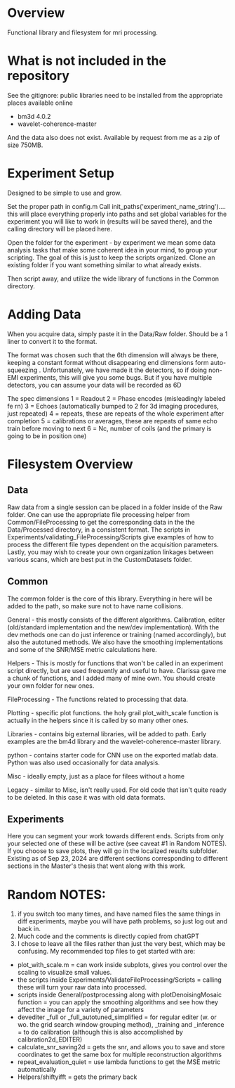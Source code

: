 # Overview
Functional library and filesystem for mri processing. 

# What is not included in the repository
See the gitignore: public libraries need to be installed from the appropriate places available online
- bm3d 4.0.2
- wavelet-coherence-master

And the data also does not exist. Available by request from me as a zip of size 750MB. 

# Experiment Setup

Designed to be simple to use and grow. 

Set the proper path in config.m
Call init_paths('experiment_name_string').... this will place everything properly into paths and set global variables for the experiment you will like to work in (results will be saved there), and the calling directory will be placed here. 

Open the folder for the experiment - by experiment we mean some data analysis tasks that make some coherent idea in your mind, to group your scripting. The goal of this is just to keep the scripts organized. Clone an existing folder if you want something similar to what already exists. 

Then script away, and utilize the wide library of functions in the Common directory. 

# Adding Data

When you acquire data, simply paste it in the Data/Raw folder. 
Should be a 1 liner to convert it to the format. 

The format was chosen such that the 6th dimension will always be there, keeping a constant format without disappearing end dimensions form auto-squeezing .
Unfortunately, we have made it the detectors, so if doing non-EMI experiments, this will give you some bugs. But if you have multiple detectors, you can assume your data will be recorded as 6D

The spec dimensions
1 = Readout
2 = Phase encodes (misleadingly labeled fe rn)
3 = Echoes (automatically bumped to 2 for 3d imaging procedures, just repeated)
4 = repeats, these are repeats of the whole experiment after completion
5 = calibrations or averages, these are repeats of same echo train before moving to next
6 = Nc, number of coils 
(and the primary is going to be in position one)

# Filesystem Overview

## Data
Raw data from a single session can be placed in a folder inside of the Raw folder. One can use the appropriate file processing helper from Common/FileProcessing to get the corresponding data in the the Data/Processed directory, in a consistent format. The scripts in Experiments/validating_FileProcessing/Scripts give examples of how to process the different file types dependent on the acquisition parameters. Lastly, you may wish to create your own organization linkages between various scans, which are best put in the CustomDatasets folder. 

## Common
The common folder is the core of this library. Everything in here will be added to the path, so make sure not to have name collisions. 

General - this mostly consists of the different algorithms. Calibration, editer (old/standard implementation and the new/dev implementation). With the dev methods one can do just inference or training (named accordingly), but also the autotuned methods. We also have the smoothing implementations and some of the SNR/MSE metric calculations here. 

Helpers - This is mostly for functions that won't be called in an experiment script directly, but are used frequently and useful to have. Clarissa gave me a chunk of functions, and I added many of mine own. You should create your own folder for new ones. 

FileProcessing - The functions related to processing that data. 

Plotting - specific plot functions. the holy grail plot_with_scale function is actually in the helpers since it is called by so many other ones. 

Libraries - contains big external libraries, will be added to path. Early examples are the bm4d library and the wavelet-coherence-master library. 

python - contains starter code for CNN use on the exported matlab data. Python was also used occasionally for data analysis. 

Misc - ideally empty, just as a place for filees without a home

Legacy - similar to Misc, isn't really used. For old code that isn't quite ready to be deleted. In this case it was with old data formats. 

## Experiments

Here you can segment your work towards different ends. Scripts from only your selected one of these will be active (see caveat #1 in Random NOTES). If you choose to save plots, they will go in the localized results subfolder. Existing as of Sep 23, 2024 are different sections corresponding to different sections in the Master's thesis that went along with this work. 


# Random NOTES:
1. if you switch too many times, and have named files the same things in diff experiments,
    maybe you will have path problems, so just log out and back in. 
2. Much code and the comments is directly copied from chatGPT
3. I chose to leave all the files rather than just the very best, which may be confusing. My recommended top files to get started with are: 
* plot_with_scale.m = can work inside subplots, gives you control over the scaling to visualize small values. 
* the scripts inside Experiments/ValidateFileProcessing/Scripts = calling these will turn your raw data into processed. 
* scripts inside General/postprocessing along with plotDenoisingMosaic function = you can apply the smoothing algorithms and see how they affect the image for a variety of parameters
* devediter _full or _full_autotuned_simplified = for regular editer (w. or wo. the grid search window grouping method), _training and _inference = to do calibration (although this is also accomplished by calibration2d_EDITER)
* calculate_snr_saving2d = gets the snr, and allows you to save and store coordinates to get the same box for multiple reconstruction algorithms
* repeat_evaluation_quiet = use lambda functions to get the MSE metric automatically
* Helpers/shiftyifft = gets the primary back 